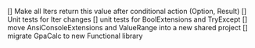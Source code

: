 ﻿[] Make all Iters return this value after conditional action (Option, Result)
[] Unit tests for Iter changes
[] unit tests for BoolExtensions and TryExcept
[] move AnsiConsoleExtensions and ValueRange into a new shared project
[] migrate GpaCalc to new Functional library
